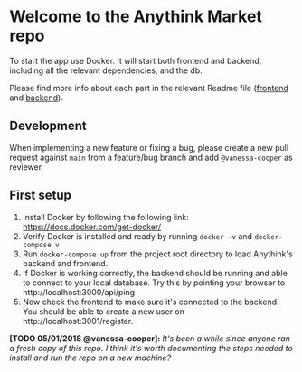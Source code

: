 # Welcome to the Anythink Market repo

To start the app use Docker. It will start both frontend and backend, including all the relevant dependencies, and the db.

Please find more info about each part in the relevant Readme file ([frontend](frontend/readme.md) and [backend](backend/README.md)).

## Development

When implementing a new feature or fixing a bug, please create a new pull request against `main` from a feature/bug branch and add `@vanessa-cooper` as reviewer.

## First setup

1. Install Docker by following the following link: https://docs.docker.com/get-docker/
2. Verify Docker is installed and ready by running `docker -v` and `docker-compose v`
3. Run `docker-compose up` from the project root directory to load Anythink's backend and frontend.
4. If Docker is working correctly, the backend should be running and able to connect to your local database. Try this by pointing your browser to http://localhost:3000/api/ping
5. Now check the frontend to make sure it's connected to the backend. You should be able to create a new user on http://localhost:3001/register.

**[TODO 05/01/2018 @vanessa-cooper]:** _It's been a while since anyone ran a fresh copy of this repo. I think it's worth documenting the steps needed to install and run the repo on a new machine?_
